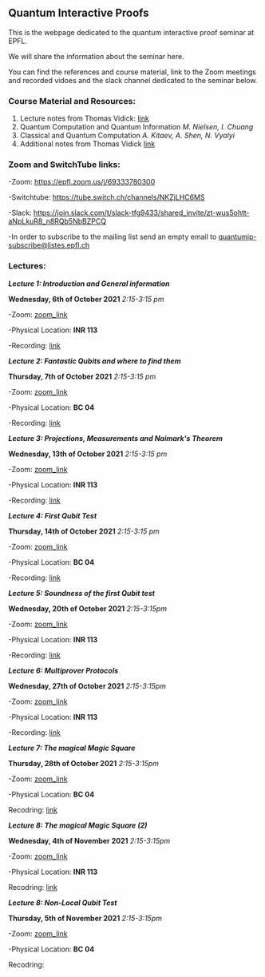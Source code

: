 ## Quantum Interactive Proofs

This is the webpage dedicated to the quantum interactive proof seminar at EPFL.

We will share the information about the seminar here. 

You can find the references and course material, link to the Zoom meetings and recorded vidoes and the slack channel dedicated to the seminar below.

### Course Material and Resources: 
1. Lecture notes from Thomas Vidick: [link](http://users.cms.caltech.edu/~vidick/teaching/fsmp/)
2. Quantum Computation and Quantum Information _M. Nielsen, I. Chuang_
3. Classical and Quantum Computation _A. Kitaev, A. Shen, N. Vyalyi_
4. Additional notes from Thomas Vidick [link]( https://arxiv.org/abs/1610.01664)

### Zoom and SwitchTube links: 
-Zoom: <https://epfl.zoom.us/j/69333780300>

-Switchtube: <https://tube.switch.ch/channels/NKZjLHC6MS>

-Slack: <https://join.slack.com/t/slack-tfg9433/shared_invite/zt-wus5ohtt-aNpLkuR8_n8RQb5NbBZPCQ>

-In order to subscribe to the mailing list send an empty email to <quantumip-subscribe@listes.epfl.ch>

### Lectures: 
**_Lecture 1: Introduction and General information_**

**Wednesday, 6th of October 2021** _2:15-3:15 pm_

-Zoom: [zoom_link](https://epfl.zoom.us/j/69333780300)

-Physical Location: **INR 113**

-Recording: [link]( https://tube.switch.ch/videos/lw17k3Zw70 )


**_Lecture 2: Fantastic Qubits and where to find them_**

**Thursday, 7th of October 2021** _2:15-3:15 pm_

-Zoom: [zoom_link](https://epfl.zoom.us/j/69333780300)

-Physical Location: **BC 04**

-Recording: [link](https://tube.switch.ch/videos/wlLnSdZr3k)

**_Lecture 3: Projections, Measurements and Naimark's Theorem_**

**Wednesday, 13th of October 2021** _2:15-3:15 pm_

-Zoom: [zoom_link](https://epfl.zoom.us/j/69333780300)

-Physical Location: **INR 113**

-Recording: [link](https://tube.switch.ch/videos/r1NF3b15ra)

**_Lecture 4: First Qubit Test_**

**Thursday, 14th of October 2021** _2:15-3:15 pm_

-Zoom: [zoom_link](https://epfl.zoom.us/j/69333780300)

-Physical Location: **BC 04**

-Recording: [link](https://tube.switch.ch/videos/dN1vgCDh0o)

**_Lecture 5: Soundness of the first Qubit test_**

**Wednesday, 20th of October 2021** _2:15-3:15pm_

-Zoom: [zoom_link](https://epfl.zoom.us/j/69333780300)

-Physical Location: **INR 113**

-Recording: [link](https://tube.switch.ch/videos/6yqBmgsnOo)

**_Lecture 6: Multiprover Protocols_**

**Wednesday, 27th of October 2021** _2:15-3:15pm_

-Zoom: [zoom_link](https://epfl.zoom.us/j/69333780300)

-Physical Location: **INR 113**

-Recording: [link](https://tube.switch.ch/videos/cfSObKlgcb)

**_Lecture 7: The magical Magic Square_**

**Thursday, 28th of October 2021** _2:15-3:15pm_

-Zoom: [zoom_link](https://epfl.zoom.us/j/69333780300)

-Physical Location: **BC 04**

Recodring: [link](https://tube.switch.ch/videos/luigrw5rm2)

**_Lecture 8: The magical Magic Square (2)_**

**Wednesday, 4th of November 2021** _2:15-3:15pm_

-Zoom: [zoom_link](https://epfl.zoom.us/j/69333780300)

-Physical Location: **INR 113**

Recodring: [link](https://tube.switch.ch/videos/A45aQrV1mn)

**_Lecture 8: Non-Local Qubit Test_**

**Thursday, 5th of November 2021** _2:15-3:15pm_

-Zoom: [zoom_link](https://epfl.zoom.us/j/69333780300)

-Physical Location: **BC 04**

Recodring:
